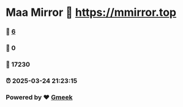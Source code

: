 # Maa Mirror :link: https://mmirror.top 
### :page_facing_up: [6](https://mmirror.top/tag.html) 
### :speech_balloon: 0 
### :hibiscus: 17230 
### :alarm_clock: 2025-03-24 21:23:15 
### Powered by :heart: [Gmeek](https://github.com/Meekdai/Gmeek)
